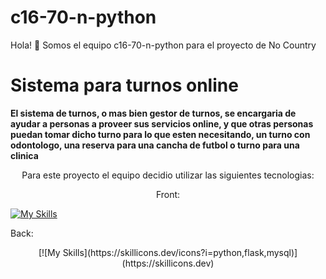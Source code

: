 # c16-70-n-python
Hola! 👋 Somos el equipo c16-70-n-python para el proyecto de No Country
# Sistema para turnos online
**El sistema de turnos, o mas bien gestor de turnos, se encargaria de ayudar a personas a proveer sus servicios online, y que otras personas puedan tomar dicho turno para lo que esten necesitando, un turno con odontologo, una reserva para una cancha de futbol o turno para una clinica**

<p align="center">
Para este proyecto el equipo decidio utilizar las siguientes tecnologias:
</p>
<p align="center">
Front:

  [![My Skills](https://skillicons.dev/icons?i=js,html,bootstrap)](https://skillicons.dev)
</p> 
Back:
<p align="center">
  [![My Skills](https://skillicons.dev/icons?i=python,flask,mysql)](https://skillicons.dev)
  
</p>
